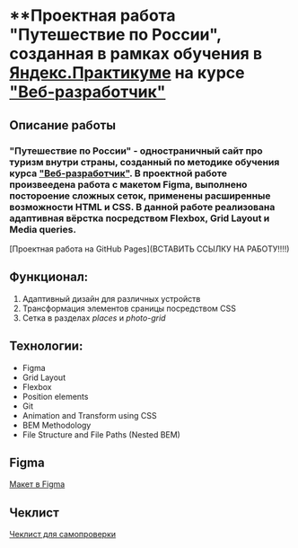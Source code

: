 # **Проектная работа "Путешествие по России", созданная в рамках обучения в [Яндекс.Практикуме](https://practicum.yandex.ru/) на курсе ["Веб-разработчик"](https://practicum.yandex.ru/web/)

## **Описание работы**
### "Путешествие по России" - одностраничный сайт про туризм внутри страны, созданный по методике обучения курса ["Веб-разработчик"](https://practicum.yandex.ru/web/). В проектной работе произвеедена работа с макетом Figma, выполнено постороение сложных сеток, применены расширенные возможности HTML и CSS. В данной работе реализована адаптивная вёрстка посредством Flexbox, Grid Layout и Media queries. 


[Проектная работа на GitHub Pages](ВСТАВИТЬ ССЫЛКУ НА РАБОТУ!!!!)


## **Функционал:**
1. Адаптивный дизайн для различных устройств
2. Трансформация элементов сраницы посредством CSS
3. Сетка в разделах *places* и *photo-grid*

## **Технологии:**
* Figma
* Grid Layout
* Flexbox
* Position elements
* Git
* Animation and Transform using CSS
* BEM Methodology
* File Structure and File Paths (Nested BEM)

## **Figma**

[Макет в Figma](https://www.figma.com/file/5S2WSbEFL6awjVWJ0NWL8Q/Sprint-3_-Russia-_-desktop-mobile?node-id=28503%3A0)

## **Чеклист**

[Чеклист для самопроверки](https://code.s3.yandex.net/web-developer/checklists-pdf/new-program/checklist-3.pdf)